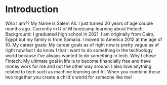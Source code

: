 # Introduction
Who I am?? 
    My Name is Salem Ali. I just turned 20 years of age couple months ago. Currently in U of M bootcamp learning about Fintech.
    Background:
        I graduated high school in 2021. I am originally from Cairo, Egypt but my family is from Somalia. I moved to America 2012 at the age of 10. 
    My career goals:
        My career goals as of right now is pretty vague as of right now but I do know I that I want to do something in the techbology world because I've always wanted to do something in tech.
    Why I chose Fintech:
        My ultimate goal in life is to become financially free and have money work for me and not the other way around. I also love anytning related to tech such as machine learning and AI. When you combine those two together you create a child's world for someone like me!
